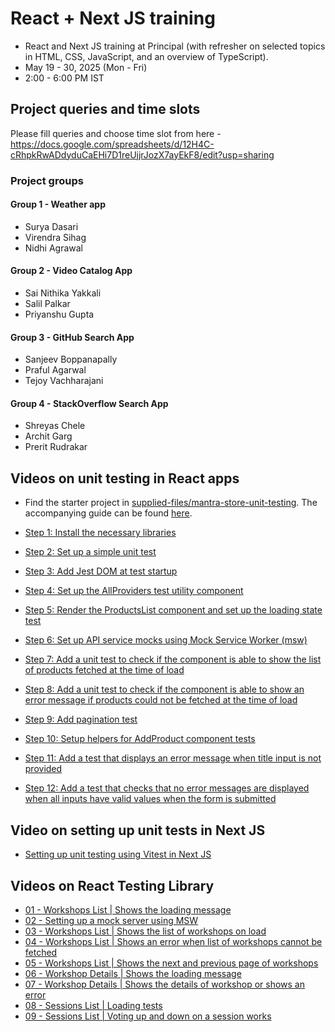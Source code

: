 # React + Next JS training
- React and Next JS training at Principal (with refresher on selected topics in HTML, CSS, JavaScript, and an overview of TypeScript).
- May 19 - 30, 2025 (Mon - Fri)
- 2:00 - 6:00 PM IST

## Project queries and time slots
Please fill queries and choose time slot from here - https://docs.google.com/spreadsheets/d/12H4C-cRhpkRwADdyduCaEHi7D1reUjjrJozX7ayEkF8/edit?usp=sharing

### Project groups
#### Group 1 - Weather app
- Surya Dasari
- Virendra Sihag
- Nidhi Agrawal

#### Group 2 - Video Catalog App
- Sai Nithika Yakkali
- Salil Palkar
- Priyanshu Gupta

#### Group 3 - GitHub Search App
- Sanjeev Boppanapally
- Praful Agarwal
- Tejoy Vachharajani

#### Group 4 - StackOverflow Search App
- Shreyas Chele
- Archit Garg
- Prerit Rudrakar

## Videos on unit testing in React apps

-   Find the starter project in [supplied-files/mantra-store-unit-testing](./supplied-files/mantra-store-unit-testing/). The accompanying guide can be found [here](./documents/09-unit-testing-react-mantra-store-react.md).

-   [Step 1: Install the necessary libraries](https://corporate-trainings.s3.amazonaws.com/digikey/react-next-mar-apr-2024/step-01-install-the-necessary-libraries.mp4)
-   [Step 2: Set up a simple unit test](https://corporate-trainings.s3.amazonaws.com/digikey/react-next-mar-apr-2024/step-02-set-up-a-simple-unit-test.mp4)
-   [Step 3: Add Jest DOM at test startup](https://corporate-trainings.s3.amazonaws.com/digikey/react-next-mar-apr-2024/step-03-add-jest-dom-at-test-startup.mp4)
-   [Step 4: Set up the AllProviders test utility component](https://corporate-trainings.s3.amazonaws.com/digikey/react-next-mar-apr-2024/step-04-set-up-the-allproviders-test-utility-component.mp4)
-   [Step 5: Render the ProductsList component and set up the loading state test](https://corporate-trainings.s3.amazonaws.com/digikey/react-next-mar-apr-2024/step-05-test-for-loading-spinner.mp4)
-   [Step 6: Set up API service mocks using Mock Service Worker (msw)](https://corporate-trainings.s3.amazonaws.com/digikey/react-next-mar-apr-2024/step-06-set-up-msw-mock-api-server.mp4)
-   [Step 7: Add a unit test to check if the component is able to show the list of products fetched at the time of load](https://corporate-trainings.s3.amazonaws.com/digikey/react-next-mar-apr-2024/step-07-test-if-products-are-shown.mp4)
-   [Step 8: Add a unit test to check if the component is able to show an error message if products could not be fetched at the time of load
    ](https://corporate-trainings.s3.amazonaws.com/digikey/react-next-mar-apr-2024/step-08-test-if-error-message-is-shown.mp4)
-   [Step 9: Add pagination test](https://corporate-trainings.s3.amazonaws.com/digikey/react-next-mar-apr-2024/step-09-test-pagination.mp4)
-   [Step 10: Setup helpers for AddProduct component tests](https://corporate-trainings.s3.amazonaws.com/digikey/react-next-mar-apr-2024/step-10-setup-helpers-for-add-product-component-tests.mp4)
-   [Step 11: Add a test that displays an error message when title input is not provided](https://corporate-trainings.s3.amazonaws.com/digikey/react-next-mar-apr-2024/step-11-test-if-error-message-is-shown.mp4)
-   [Step 12: Add a test that checks that no error messages are displayed when all inputs have valid values when the form is submitted](https://corporate-trainings.s3.amazonaws.com/digikey/react-next-mar-apr-2024/step-12-test-if-error-message-is-not-displayed-on-valid-input.mp4)

## Video on setting up unit tests in Next JS

-   [Setting up unit testing using Vitest in Next JS](https://corporate-trainings.s3.amazonaws.com/digikey/react-next-mar-apr-2024/setting-up-unit-testing-using-vitest-in-next-js.mp4)


## Videos on React Testing Library

-   [01 - Workshops List | Shows the loading message](https://it-video-recording.s3.amazonaws.com/react-testing-library/01-workshops-list-shows-the-loading-message.mp4)
-   [02 - Setting up a mock server using MSW](https://it-video-recording.s3.amazonaws.com/react-testing-library/02-setting-up-a-mock-server-using-msw.mp4)
-   [03 - Workshops List | Shows the list of workshops on load](https://it-video-recording.s3.amazonaws.com/react-testing-library/03-workshops-list-shows-the-list-of-workshops-on-load.mp4)
-   [04 - Workshops List | Shows an error when list of workshops cannot be fetched](https://it-video-recording.s3.amazonaws.com/react-testing-library/04-workshops-list-shows-an-error-when-list-of-workshops-cannot-be-fetched.mp4)
-   [05 - Workshops List | Shows the next and previous page of workshops](https://it-video-recording.s3.amazonaws.com/react-testing-library/05-workshops-list-shows-the-next-and-previous-page-of-workshops.mp4)
-   [06 - Workshop Details | Shows the loading message](https://it-video-recording.s3.amazonaws.com/react-testing-library/06-workshop-details-shows-the-loading-message.mp4)
-   [07 - Workshop Details | Shows the details of workshop or shows an error](https://it-video-recording.s3.amazonaws.com/react-testing-library/07-workshop-details-shows-the-details-of-workshop-or-shows-an-error.mp4)
-   [08 - Sessions List | Loading tests](https://it-video-recording.s3.amazonaws.com/react-testing-library/08-sessions-list-loading-tests.mp4)
-   [09 - Sessions List | Voting up and down on a session works](https://it-video-recording.s3.amazonaws.com/react-testing-library/09-sessions-list-voting-up-and-down-on-a-session-works.mp4)
